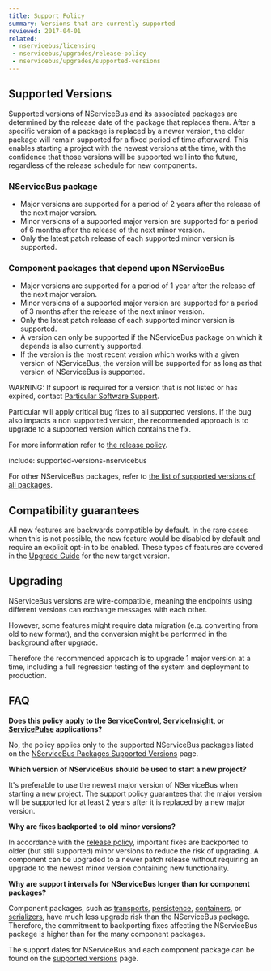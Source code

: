 ```yaml
---
title: Support Policy
summary: Versions that are currently supported
reviewed: 2017-04-01
related:
 - nservicebus/licensing
 - nservicebus/upgrades/release-policy
 - nservicebus/upgrades/supported-versions
---
```


## Supported Versions

Supported versions of NServiceBus and its associated packages are determined by the release date of the package that replaces them. After a specific version of a package is replaced by a newer version, the older package will remain supported for a fixed period of time afterward. This enables starting a project with the newest versions at the time, with the confidence that those versions will be supported well into the future, regardless of the release schedule for new components.

### NServiceBus package

* Major versions are supported for a period of 2 years after the release of the next major version.
* Minor versions of a supported major version are supported for a period of 6 months after the release of the next minor version.
* Only the latest patch release of each supported minor version is supported.

### Component packages that depend upon NServiceBus

* Major versions are supported for a period of 1 year after the release of the next major version.
* Minor versions of a supported major version are supported for a period of 3 months after the release of the next minor version.
* Only the latest patch release of each supported minor version is supported.
* A version can only be supported if the NServiceBus package on which it depends is also currently supported.
* If the version is the most recent version which works with a given version of NServiceBus, the version will be supported for as long as that version of NServiceBus is supported.

WARNING: If support is required for a version that is not listed or has expired, contact [Particular Software Support](https://particular.net/support).

Particular will apply critical bug fixes to all supported versions. If the bug also impacts a non supported version, the recommended approach is to upgrade to a supported version which contains the fix.

For more information refer to [the release policy](/nservicebus/upgrades/release-policy.md).


include: supported-versions-nservicebus

For other NServiceBus packages, refer to [the list of supported versions of all packages](supported-versions.md).


## Compatibility guarantees

All new features are backwards compatible by default. In the rare cases when this is not possible, the new feature would be disabled by default and require an explicit opt-in to be enabled. These types of features are covered in the [Upgrade Guide](/nservicebus/upgrades/) for the new target version.


## Upgrading

NServiceBus versions are wire-compatible, meaning the endpoints using different versions can exchange messages with each other.

However, some features might require data migration (e.g. converting from old to new format), and the conversion might be performed in the background after upgrade.

Therefore the recommended approach is to upgrade 1 major version at a time, including a full regression testing of the system and deployment to production.


## FAQ

**Does this policy apply to the [ServiceControl](/servicecontrol/), [ServiceInsight](/serviceinsight/), or [ServicePulse](/servicepulse/) applications?**

No, the policy applies only to the supported NServiceBus packages listed on the [NServiceBus Packages Supported Versions](supported-versions.md) page.

**Which version of NServiceBus should be used to start a new project?**

It's preferable to use the newest major version of NServiceBus when starting a new project. The support policy guarantees that the major version will be supported for at least 2 years after it is replaced by a new major version.

**Why are fixes backported to old minor versions?**

In accordance with the [release policy](release-policy.md), important fixes are backported to older (but still supported) minor versions to reduce the risk of upgrading. A component can be upgraded to a newer patch release without requiring an upgrade to the newest minor version containing new functionality.

**Why are support intervals for NServiceBus longer than for component packages?**

Component packages, such as [transports](/nservicebus/transports/), [persistence](/nservicebus/persistence/), [containers](/nservicebus/containers/), or [serializers](/nservicebus/serialization/), have much less upgrade risk than the NServiceBus package. Therefore, the commitment to backporting fixes affecting the NServiceBus package is higher than for the many component packages.

The support dates for NServiceBus and each component package can be found on the [supported versions](supported-versions.md) page.

